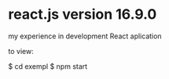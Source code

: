 # react.js  version 16.9.0

my experience in development React aplication

to view:

$ cd exempl
$ npm start
